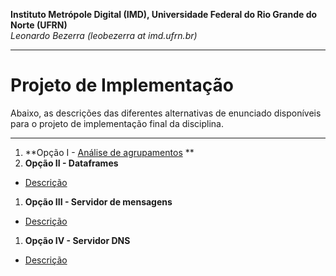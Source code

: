**Instituto Metrópole Digital (IMD), Universidade Federal do Rio Grande do Norte (UFRN)**  
*Leonardo Bezerra (leobezerra at imd.ufrn.br)*

---

# Projeto de Implementação

Abaixo, as descrições das diferentes alternativas de enunciado disponíveis para o projeto de implementação final da disciplina.

---

1. **Opção I - [Análise de agrupamentos](projetos/clustering/descricao.md) **
1. **Opção II - Dataframes**
  * [Descrição](projetos/dns-server/descricao.md)
1. **Opção III - Servidor de mensagens**
  * [Descrição](projetos/msg-server/descricao.md)
1. **Opção IV - Servidor DNS**
  * [Descrição](projetos/dns-server/descricao.md)
